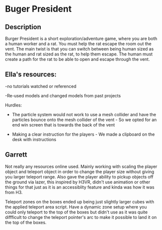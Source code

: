 # Buger President

## Description

Burger President is a short exploration/adventure game, where you are both a human worker and a rat. You must help the rat escape the room out the vent. The main twist is that you can switch between being human sized as the human and rat sized as the rat, to help them escape. The human must create a path for the rat to be able to open and escape through the vent. 


## Ella's resources:

-no tutorials watched or referenced

-Re-used models and changed models from past projects

Hurdles:

- The particle system would not work to use a mesh collider and have the particles bounce onto the mesh collider of the vent
       - So we opted for an end win screen that is towards the back of the vent

- Making a clear instruction for the players
      - We made a clipboard on the desk with instructions

## Garrett 

Not really any resources online used. Mainly working with scaling the player object and teleport object in order to change the player size without giving you larger teleport range. Also gave the player ability to pickup objects off the ground via lazer, this inspired by H3VR, didn't use animation or other things for that just as it is an accessiblity feature and kinda was how it was from H3. 

Teleport zones on the boxes ended up being just slightly larger cubes with the applied teleport area script. Have a dynamic zone setup where you could only teleport to the top of the boxes but didn't use as it was quite diffficult to change the teleport pointer's arc to make it possible to land it on the top of the boxes. 

